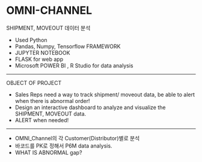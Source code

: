 # OMNI-CHANNEL
SHIPMENT, MOVEOUT 데이터 분석

- Used Python
- Pandas, Numpy, Tensorflow FRAMEWORK
- JUPYTER NOTEBOOK
- FLASK for web app
- Microsoft POWER BI , R Studio for data analysis
---------------------------------------------------------------------------------------------------
OBJECT OF PROJECT
- Sales Reps need a way to track shipment/ moveout data, be able to alert when there is abnormal order!
- Design an interactive dashboard to analyze and visualize the SHIPMENT, MOVEOUT data. 
- ALERT when needed!

---------------------------------------------------------------------------------------------------

- OMNI_Channel의 각 Customer(Distributor)별로 분석
- 바코드를 PK로 정해서 P6M data analysis.
- WHAT IS ABNORMAL gap? 
